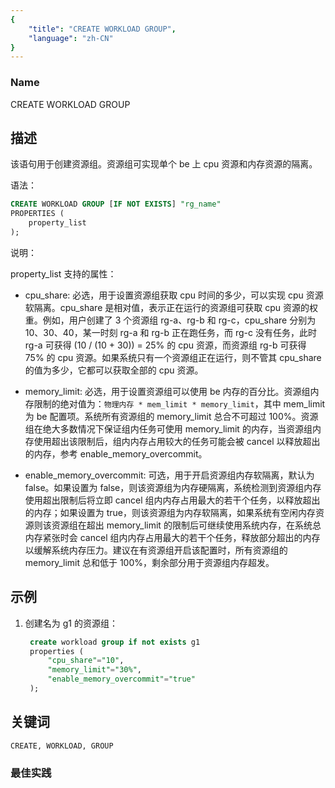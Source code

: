 ```yaml
---
{
    "title": "CREATE WORKLOAD GROUP",
    "language": "zh-CN"
}
---
```


<!--
Licensed to the Apache Software Foundation (ASF) under one
or more contributor license agreements.  See the NOTICE file
distributed with this work for additional information
regarding copyright ownership.  The ASF licenses this file
to you under the Apache License, Version 2.0 (the
"License"); you may not use this file except in compliance
with the License.  You may obtain a copy of the License at

  http://www.apache.org/licenses/LICENSE-2.0

Unless required by applicable law or agreed to in writing,
software distributed under the License is distributed on an
"AS IS" BASIS, WITHOUT WARRANTIES OR CONDITIONS OF ANY
KIND, either express or implied.  See the License for the
specific language governing permissions and limitations
under the License.
-->



### Name

CREATE WORKLOAD GROUP

## 描述

该语句用于创建资源组。资源组可实现单个 be 上 cpu 资源和内存资源的隔离。

语法：

```sql
CREATE WORKLOAD GROUP [IF NOT EXISTS] "rg_name"
PROPERTIES (
    property_list
);
```

说明：

property_list 支持的属性：

* cpu_share: 必选，用于设置资源组获取 cpu 时间的多少，可以实现 cpu 资源软隔离。cpu_share 是相对值，表示正在运行的资源组可获取 cpu 资源的权重。例如，用户创建了 3 个资源组 rg-a、rg-b 和 rg-c，cpu_share 分别为 10、30、40，某一时刻 rg-a 和 rg-b 正在跑任务，而 rg-c 没有任务，此时 rg-a 可获得 (10 / (10 + 30)) = 25% 的 cpu 资源，而资源组 rg-b 可获得 75% 的 cpu 资源。如果系统只有一个资源组正在运行，则不管其 cpu_share 的值为多少，它都可以获取全部的 cpu 资源。

* memory_limit: 必选，用于设置资源组可以使用 be 内存的百分比。资源组内存限制的绝对值为：`物理内存 * mem_limit * memory_limit`，其中 mem_limit 为 be 配置项。系统所有资源组的 memory_limit 总合不可超过 100%。资源组在绝大多数情况下保证组内任务可使用 memory_limit 的内存，当资源组内存使用超出该限制后，组内内存占用较大的任务可能会被 cancel 以释放超出的内存，参考 enable_memory_overcommit。

* enable_memory_overcommit: 可选，用于开启资源组内存软隔离，默认为 false。如果设置为 false，则该资源组为内存硬隔离，系统检测到资源组内存使用超出限制后将立即 cancel 组内内存占用最大的若干个任务，以释放超出的内存；如果设置为 true，则该资源组为内存软隔离，如果系统有空闲内存资源则该资源组在超出 memory_limit 的限制后可继续使用系统内存，在系统总内存紧张时会 cancel 组内内存占用最大的若干个任务，释放部分超出的内存以缓解系统内存压力。建议在有资源组开启该配置时，所有资源组的 memory_limit 总和低于 100%，剩余部分用于资源组内存超发。

## 示例

1. 创建名为 g1 的资源组：

   ```sql
    create workload group if not exists g1
    properties (
        "cpu_share"="10",
        "memory_limit"="30%",
        "enable_memory_overcommit"="true"
    );
   ```

## 关键词

    CREATE, WORKLOAD, GROUP

### 最佳实践


